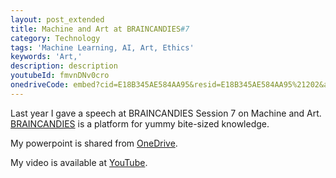 ```yaml
---
layout: post_extended
title: Machine and Art at BRAINCANDIES#7
category: Technology
tags: 'Machine Learning, AI, Art, Ethics'
keywords: 'Art,'
description: description
youtubeId: fmvnDNv0cro
onedriveCode: embed?cid=E18B345AE584AA95&resid=E18B345AE584AA95%21202&authkey=ACnwGOz3gd6C0H0&em=2
---
```

Last year I gave a speech at BRAINCANDIES Session 7 on Machine and Art. [BRAINCANDIES](http://www.braincandi.es/about.html) is a platform for yummy bite-sized knowledge.

My powerpoint is shared from [OneDrive](https://onedrive.live.com/view.aspx?resid=E18B345AE584AA95!202&ithint=file%2cpptx&app=PowerPoint&authkey=!AErSf52dfKmNy6o).

My video is available at [YouTube](https://www.youtube.com/watch?v=fmvnDNv0cro&feature=youtu.be).
